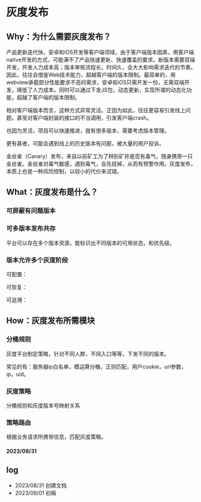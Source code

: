 # 灰度发布

## Why：为什么需要灰度发布？

产品更新迭代快，安卓和iOS开发等客户端领域，由于客户端版本因素，用客户端native开发的方式，可能满不了产品快速更新、快速覆盖的要求。新版本需要双端开发，开发人力成本高；版本审核流程长，时间久，会大大影响需求迭代的节奏。因此，往往会借鉴Web技术能力，超越客户端的版本限制。最简单的，用webview承载部分性能要求不高的需求，安卓和iOS只需开发一份，无需双端开发，降低了人力成本。同时可以通过下发JS包，动态更新，实现所谓的动态化功能，超越了客户端的版本限制。

相对客户端版本而言，这种方式非常灵活。正因为如此，往往更容易引发线上问题。甚至对客户端封装的接口的不当调用，引发客户端crash。

也因为灵活，项目可以快速推进，就有很多版本，需要考虑版本管理。

更有甚者，可能会遇到线上的历史版本有问题，被大量的用户投诉。

金丝雀（Canary）发布，来自以前矿工为了辨别矿井是否有毒气，随身携带一只金丝雀。金丝雀对毒气敏感，遇到毒气，会先挂掉，从而有预警作用。灰度发布，本质上也是一种风险控制，以较小的代价来试错。

## What：灰度发布是什么？



### 可屏蔽有问题版本



### 可多版本发布共存

平台可以存在多个版本资源，能标识出不同版本的可用状态，和优先级。

### 版本允许多个灰度阶段



可配置：

可恢复：

可追溯：

## How：灰度发布所需模块

### 分桶规则

灰度平台制定策略，针对不同人群，不同入口等等，下发不同的版本。

常见的有：服务器ip白名单，模运算分桶，正则匹配，用户cookie，url参数，ip，uid。

### 灰度策略

分桶规则和灰度版本号映射关系

### 策略路由

根据业务请求所携带信息，匹配灰度策略。



#### 2023/08/31


## log

- 2023/08/31 创建文档
- 2023/09/01 初稿
